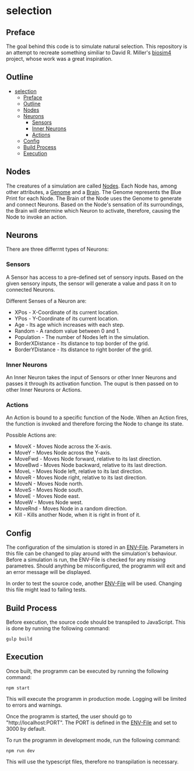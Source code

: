 # selection

## Preface
The goal behind this code is to simulate natural selection. This repository is an attempt to recreate something similiar to David R. Miller's [biosim4](https://github.com/davidrmiller/biosim4) project, whose work was a great inspiration.

## Outline
- [selection](#selection)
  - [Preface](#preface)
  - [Outline](#outline)
  - [Nodes](#nodes)
  - [Neurons](#neurons)
    - [Sensors](#sensors)
    - [Inner Neurons](#inner-neurons)
    - [Actions](#actions)
  - [Config](#config)
  - [Build Process](#build-process)
  - [Execution](#execution)



## Nodes
The creatures of a simulation are called [Nodes](./lib/classes/node.ts). Each Node has, among other attributes, a [Genome](./lib/interfaces/genome.interface.ts) and a [Brain](./lib/classes/brain.ts). The Genome represents the Blue Print for each Node. The Brain of the Node uses the Genome to generate and connect Neurons. Based on the Node's sensation of its surroundings, the Brain will determine which Neuron to activate, therefore, causing the Node to invoke an action.
## Neurons
There are three differrnt types of Neurons:
### Sensors
A Sensor has access to a pre-defined set of sensory inputs. Based on the given sensory inputs, the sensor will generate a value and pass it on to connected Neurons.

Different Senses of a Neuron are:
- XPos - X-Coordinate of its current location.
- YPos - Y-Coordinate of its current location.
- Age - Its age which increases with each step.
- Random - A random value between 0 and 1.
- Population - The number of Nodes left in the simulation.
- BorderXDistance - Its distance to top border of the grid.
- BorderYDistance - Its distance to right border of the grid.

### Inner Neurons
An Inner Neuron takes the input of Sensors or other Inner Neurons and passes it through its activation function. The ouput is then passed on to other Inner Neurons or Actions.

### Actions
An Action is bound to a specific function of the Node. When an Action fires, the function is invoked and therefore forcing the Node to change its state.

Possible Actions are:
- MoveX - Moves Node across the X-axis.
- MoveY - Moves Node across the Y-axis.
- MoveFwd - Moves Node forward, relative to its last direction.
- MoveBwd - Moves Node backward, relative to its last direction.
- MoveL - Moves Node left, relative to its last direction.
- MoveR - Moves Node right, relative to its last direction.
- MoveN - Moves Node north.
- MoveS - Moves Node south.
- MoveE - Moves Node east.
- MoveW - Moves Node west.
- MoveRnd - Moves Node in a random direction.
- Kill - Kills another Node, when it is right in front of it.
## Config
The configuration of the simulation is stored in an [ENV-File](config/env/.env). Parameters in this file can be changed to play around with the simulation's behaviour. Before a simulation is run, the ENV-File is checked for any missing parametres. Should anything be misconfigured, the programm will exit and an error message will be displayed.

In order to test the source code, another [ENV-File](config/env/.env.test) will be used. Changing this file might lead to failing tests.

## Build Process
Before execution, the source code should be transpiled to JavaScript. This is done by running the following command:
```
gulp build
```

## Execution
Once built, the programm can be executed by running the following command:
```
npm start
```
This will execute the programm in production mode. Logging will be limited to errors and warnings.

Once the programm is started, the user should go to "http://localhost:PORT". The PORT is defined in the [ENV-File](config/env/.env) and set to 3000 by default.

To run the programm in development mode, run the following command:
```
npm run dev
```
This will use the typescript files, therefore no transpilation is necessary.
